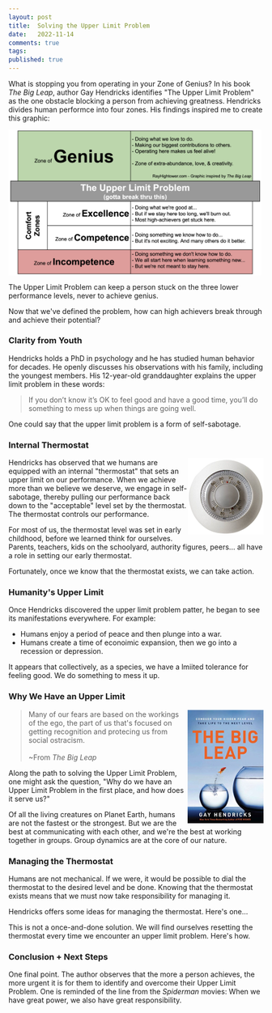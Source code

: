 ```yaml
---
layout: post
title:  Solving the Upper Limit Problem
date:   2022-11-14
comments: true
tags: 
published: true
---
```

What is stopping you from operating in your Zone of Genius? In his book _The Big Leap_, author Gay Hendricks identifies "The Upper Limit Problem" as the one obstacle blocking a person from achieving greatness. Hendricks divides human performce into four zones. His findings inspired me to create this graphic: 

<a href="/images/Zones_Solving_the_Upper_Limit_Problem_RayHightower.png"><img src="/images/Zones_Solving_the_Upper_Limit_Problem_RayHightower.png" align="center" width="500" padding="20" alt="The Big Leap by Gay Hendricks - Upper Limit Problem Chart - RayHightower" title="The Big Leap by Gay Hendricks - Upper Limit Problem Chart - RayHightower" /></a>

The Upper Limit Problem can keep a person stuck on the three lower performance levels, never to achieve genius. 

Now that we've defined the problem, how can high achievers break through and achieve their potential?

<!--more-->

### Clarity from Youth

Hendricks holds a PhD in psychology and he has studied human behavior for decades. He openly discusses his observations with his family, including the youngest members. His 12-year-old granddaughter explains the upper limit problem in these words:

>If you don’t know it’s OK to feel good and have a good time, you’ll do something to mess up when things are going well.

One could say that the upper limit problem is a form of self-sabotage. 

### Internal Thermostat

<img src="/images/generic-thermostat.jpg" align="right" width="150" padding="10" alt="The Big Leap by Gay Hendricks - Thermostat" title="Thermostat - The Big Leap by Gay Hendricks - Thermostat" />

Hendricks has observed that we humans are equipped with an internal "thermostat" that sets an upper limit on our performance. When we achieve more than we believe we deserve, we engage in self-sabotage, thereby pulling our performance back down to the "acceptable" level set by the thermostat. The thermostat controls our performance. 

For most of us, the thermostat level was set in early childhood, before we learned think for ourselves. Parents, teachers, kids on the schoolyard, authority figures, peers... all have a role in setting our early thermostat.

Fortunately, once we know that the thermostat exists, we can take action.

### Humanity's Upper Limit

Once Hendricks discovered the upper limit problem patter, he began to see its manifestations everywhere. For example:

* Humans enjoy a period of peace and then plunge into a war.
* Humans create a time of econoimic expansion, then we go into a recession or depression.

It appears that collectively, as a species, we have a lmiited tolerance for feeling good. We do something to mess it up.

### Why We Have an Upper Limit

<img src="/images/the_big_leap_book_cover.jpg" align="right" width="150" padding="10" alt="The Big Leap by Gay Hendricks - book cover" title="The Big Leap by Gay Hendricks - book cover" />

>Many of our fears are based on the workings of the ego, the part of us that's focused on getting recognition and protecing us from social ostracism.<br/>&nbsp;<br/>~From _The Big Leap_

Along the path to solving the Upper Limit Problem, one might ask the question, "Why do we have an Upper Limit Problem in the first place, and how does it serve us?"

Of all the living creatures on Planet Earth, humans are not the fastest or the strongest. But we are the best at communicating with each other, and we're the best at working together in groups. Group dynamics are at the core of our nature. 


### Managing the Thermostat

Humans are not mechanical. If we were, it would be possible to dial the thermostat to the desired level and be done. Knowing that the thermostat exists means that we must now take responsibility for managing it.

Hendricks offers some ideas for managing the thermostat. Here's one...


This is not a once-and-done solution. We will find ourselves resetting the thermostat every time we encounter an upper limit problem. Here's how.








### Conclusion + Next Steps

One final point. The author observes that the more a person achieves, the more urgent it is for them to identify and overcome their Upper Limit Problem. One is reminded of the line from the _Spiderman_ movies: When we have great power, we also have great responsibility. 



